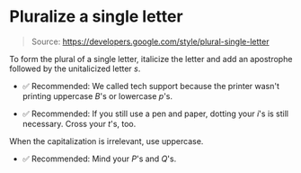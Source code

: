 # Pluralize a single letter

> Source: https://developers.google.com/style/plural-single-letter

To form the plural of a single letter, italicize the letter and add an apostrophe followed by the unitalicized letter *s*.

- ✅ Recommended: We called tech support because the printer wasn't printing uppercase *B*'s or lowercase *p*'s.

- ✅ Recommended: If you still use a pen and paper, dotting your *i*'s is still necessary. Cross your *t*'s, too.

When the capitalization is irrelevant, use uppercase.

- ✅ Recommended: Mind your *P*'s and *Q*'s.